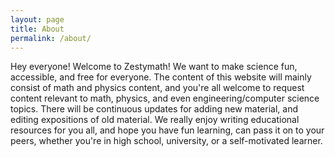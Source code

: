 ```yaml
---
layout: page
title: About
permalink: /about/
---
```


Hey everyone! Welcome to Zestymath! We want to make science fun, accessible, and free for everyone. The content of this website will mainly consist of math and physics content, and you're all welcome to request content relevant to math, physics, and even engineering/computer science topics. There will be continuous updates for adding new material, and editing expositions of old material. We really enjoy writing educational resources for you all, and hope you have fun learning, can pass it on to your peers, whether you're in high school, university, or a self-motivated learner. 
